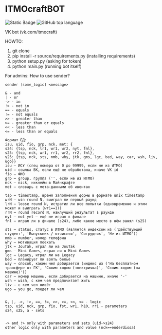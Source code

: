 # ITMOcraftBOT
![Static Badge](https://img.shields.io/badge/JouTak-vk)
![GitHub top language](https://img.shields.io/github/languages/top/JouTak/vk-bot)

VK bot (vk.com/itmocraft)

HOWTO:
1) git clone
2) pip install -r source/requirements.py (installing requirements)
3) python setup.py (asking for token)
4) python main.py (running bot itself)

For admins:
How to use sender?
```
sender [some_logic] <message>

& - and
| - or
-> - in
!> - not in
== - equals
!= - not equals
>> - greater than
>= - greater than or equals
<< - less than
<= - less than or equals

Формат БД:
isu, uid, fio, grp, nck, met: {
s24: {tsp, nck, lr1, wr1, wr2, nyt, fnl},
s25: {tsp, nck, wr1, rr1, wr2, rr2, fnl},
y25: {tsp, nck, sts, nmb, why, jtk, gms, lgc, bed, way, car, wsh, liv, ugo}}
isu — ИСУ (спец номера от 0 до 99999, если не из ИТМО)
uid — ссылка ВК, если ещё не обработана, иначе VK id
fio — ФИО
grp — group, группа ('', если не из ИТМО)
nck — nick, никнейм в Майнкрафте
met — словарь с мета-данными об ивентах

tsp — timestamp, время заполнения формы в формате unix timestamp
wrN — win round N, выиграл ли первый раунд
lrN — loose round N, истратил ли все попытки (одновременно и этим может и выиграть (wr1==1))
rrN — round record N, наилучший результат в раунде
nyt — not yet — ещё не играл в финале
fnl — играл ли в финале (s24), либо какое место в нём занял (s25)

sts — status, статус в ИТМО (является индексом из ('Действующий студент', 'Выпускник / отчисляш', 'Сотрудник', 'Не из ИТМО'))
nmb — number, номер телефона
why — мотивация поехать
jtk — JouTak, играл ли на JouTak
gms — Mini Games, играл ли в Mini Games
lgc — Legacy, играл ли на Legacy
bed — планирует ли взять бельё
way — способ, каким чел добирается (индекс из ('На бесплатном трансфере от ГК', 'Своим ходом (электричка)', 'Своим ходом (на машине)'))
car — номер машины, если добирается на машине, иначе '-'
wsh — wish, с кем чел предпочитает жить
liv — с кем чел живёт
ugo — you go, поедет ли чел


&, |, ->, !>, ==, !=, >>, >=, <<, <= - logic
tsp, uid, nck, grp, fio, fst, wr1, h10, rr1 - parameters
s24, s25, a - sets


-> and !> only with parameters and sets (uid->s24)
other logic only with parameters and value (nck==enderdissa)
```
